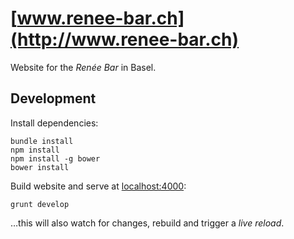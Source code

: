[www.renee-bar.ch](http://www.renee-bar.ch)
================
Website for the *Renée Bar* in Basel.

Development
-----------
Install dependencies:
```
bundle install
npm install
npm install -g bower
bower install
```

Build website and serve at [localhost:4000](http://localhost:4000):
```
grunt develop
```
…this will also watch for changes, rebuild and trigger a *live reload*.
